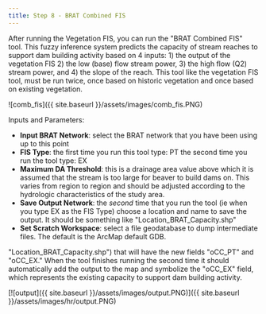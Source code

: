 ```yaml
---
title: Step 8 - BRAT Combined FIS
---
```


After running the Vegetation FIS, you can run the "BRAT Combined FIS" tool.  This fuzzy inference system predicts the capacity of stream reaches to support dam building activity based on 4 inputs: 1) the output of the vegetation FIS 2) the low (base) flow stream power, 3) the high flow (Q2) stream power, and 4) the slope of the reach.  This tool like the vegetation FIS tool, must be run twice, once based on historic vegetation and once based on existing vegetation.

![comb_fis]({{ site.baseurl }}/assets/images/comb_fis.PNG)

Inputs and Parameters:

- **Input BRAT Network**: select the BRAT network that you have been using up to this point
- **FIS Type**:  the first time you run this tool type: PT  the second time you run the tool type: EX
- **Maximum DA Threshold**: this is a drainage area value above which it is assumed that the stream is too large for beaver to build dams on.  This varies from region to region and should be adjusted according to the hydrologic characteristics of the study area.
- **Save Output Network**: the *second* time that you run the tool (ie when you type EX as the FIS Type) choose a location and name to save the output.  It should be something like "Location_BRAT_Capacity.shp"
- **Set Scratch Workspace**: select a file geodatabase to dump intermediate files. The default is the ArcMap default GDB.

"Location_BRAT_Capacity.shp") that will have the new fields "oCC_PT" and "oCC_EX."  When the tool finishes running the second time it should automatically add the output to the map and symbolize the "oCC_EX" field, which represents the existing capacity to support dam building activity.

[![output]({{ site.baseurl }}/assets/images/output.PNG)]({{ site.baseurl }}/assets/images/hr/output.PNG)